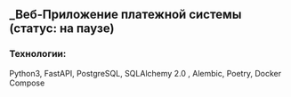 ## _Веб-Приложение платежной системы  (статус: на паузе)


### Технологии:

Python3, FastAPI, PostgreSQL, SQLAlchemy 2.0 , Alembic, Poetry, Docker Compose
